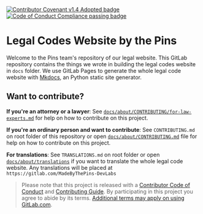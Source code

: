 [![Contributor Covenant v1.4 Adopted badge](https://img.shields.io/badge/Contributor%20Covenant-v1.4%20adopted-ff69b4.svg)](CONTRIBUTING.md) [![Code of Conduct Compliance passing badge](https://img.shields.io/badge/Code%20of%20Conduct%20Compliance%20Checklist-passing-brightgreen)](https://transparency.codeofconduct101.gq/reports)

# Legal Codes Website by the Pins

Welcome to the Pins team's repository of our legal website. This GitLab repository contains the things we wrote in building the legal codes website in `docs` folder. We use GitLab Pages to generate the whole legal code website with [Mkdocs][mkdocs.com], an Python static site generator.

## Want to contribute?

**If you're an attorney or a lawyer**: See [`docs/about/CONTRIBUTING/for-law-experts.md`](https://legal.madebythepins.tk/about/CONTRIBUTING/for-law-experts) for help on how to contribute on this project.

**If you're an ordinary person and want to contribute**: See `CONTRIBUTING.md` on root folder of this repository or open [`docs/about/CONTRIBUTING.md`](https://legal.madebythepins.tk/about/CONTRIBUTING) file for help on how to contribute on this project.

**For translations**: See `TRANSLATIONS.md` on root folder or open [`docs/about/translations`](https://legal.madebythepins.tk/about/translations) if you want to translate the whole legal code website. Any translations will be placed at `https://gitlab.com/MadeByThePins-DevLabs`

> Please note that this project is released with a [Contributor Code of Conduct](code-of-conduct.md) and [Contributing Guide](CONTRIBUTING.md). By participating in this project you agree to abide by its terms. [Additional terms may apply on using GitLab.com][terms.gitlab.com]. 

[mkdocs.com]: https://mkdocs.com
[terms.gitlab.com]: https://gitlab.com/terms
